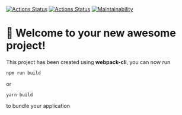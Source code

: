 [![Actions Status](https://github.com/OverNovik/frontend-project-lvl3/workflows/hexlet-check/badge.svg)](https://github.com/OverNovik/frontend-project-lvl3/actions)
[![Actions Status](https://github.com/OverNovik/frontend-project-lvl3/workflows/linter-check/badge.svg)](https://github.com/OverNovik/frontend-project-lvl3/actions)
[![Maintainability](https://api.codeclimate.com/v1/badges/d591176c7a9662e93fb4/maintainability)](https://codeclimate.com/github/OverNovik/frontend-project-lvl3/maintainability)

# 🚀 Welcome to your new awesome project!

This project has been created using **webpack-cli**, you can now run

```
npm run build
```

or

```
yarn build
```

to bundle your application

